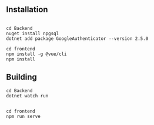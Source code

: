 ## Installation
```console

cd Backend
nuget install npgsql
dotnet add package GoogleAuthenticator --version 2.5.0

cd frontend
npm install -g @vue/cli
npm install
```

## Building

```console
cd Backend
dotnet watch run


cd frontend
npm run serve
```

